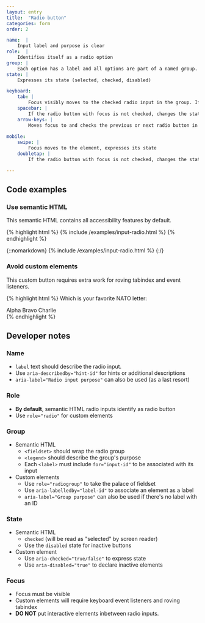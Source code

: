 ```yaml
---
layout: entry
title:  "Radio button"
categories: form
order: 2

name:  |
    Input label and purpose is clear
role:  |
    Identifies itself as a radio option
group: |
    Each option has a label and all options are part of a named group.
state: |
    Expresses its state (selected, checked, disabled)

keyboard:
    tab: |
        Focus visibly moves to the checked radio input in the group. If a radio button is not checked, focus moves to the first radio button in the group.
    spacebar: |
        If the radio button with focus is not checked, changes the state to checked.  Otherwise, does nothing.
    arrow-keys: |
        Moves focus to and checks the previous or next radio button in the group
        
mobile:
    swipe: |
        Focus moves to the element, expresses its state
    doubletap: |
        If the radio button with focus is not checked, changes the state to checked. Otherwise, does nothing.

---
```



## Code examples

### Use semantic HTML
This semantic HTML contains all accessibility features by default.

{% highlight html %}
{% include /examples/input-radio.html %}
{% endhighlight %}

{::nomarkdown}
{% include /examples/input-radio.html %}
{:/}

### Avoid custom elements
This custom button requires extra work for roving tabindex and event listeners.

{% highlight html %}
<custom-label id="labelId">
    Which is your favorite NATO letter:
</custom-label>
<div role="radiogroup" aria-labelledby="labelId">
  <custom-element role="radio" tabindex="-1">
    Alpha
  </custom-element>
  <custom-element role="radio" tabindex="-1">
    Bravo
  </custom-element>
  <custom-element role="radio" tabindex="-1">
    Charlie
  </custom-element>  
</div>
{% endhighlight %}

## Developer notes

### Name
- `label` text should describe the radio input.
- Use `aria-describedby="hint-id"` for hints or additional descriptions
- `aria-label="Radio input purpose"` can also be used (as a last resort)

### Role
- **By default**, semantic HTML radio inputs identify as radio button
- Use `role="radio"` for custom elements

### Group
- Semantic HTML
    - `<fieldset>` should wrap the radio group
    - `<legend>` should describe the group's purpose
    - Each `<label>` must include `for="input-id"` to be associated with its input
- Custom elements
    - Use `role="radiogroup"` to take the palace of fieldset
    - Use `aria-labelledby="label-id"` to associate an element as a label
    - `aria-label="Group purpose"` can also be used if there's no label with an ID

### State
- Semantic HTML
    - `checked` (will be read as "selected" by screen reader)
    - Use the `disabled` state for inactive buttons
- Custom element
    - Use `aria-checked="true/false"` to express state
    - Use `aria-disabled="true"` to declare inactive elements

### Focus
- Focus must be visible
- Custom elements will require keyboard event listeners and roving tabindex
- **DO NOT** put interactive elements inbetween radio inputs.


